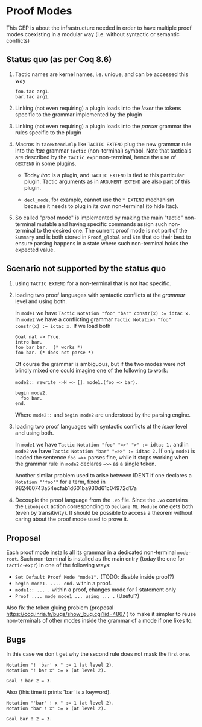 # Proof Modes

This CEP is about the infrastructure needed in order to have multiple 
proof modes coexisting in a modular way (i.e. without syntactic or semantic conflicts)

## Status quo (as per Coq 8.6)

1. Tactic names are kernel names, i.e. unique, and can be accessed this way

    ```
    foo.tac arg1.
    bar.tac arg1.
    ```
    
1. Linking (not even requiring) a plugin loads into the *lexer* the tokens 
   specific to the grammar implemented by the plugin
   
1. Linking (not even requiring) a plugin loads into the *parser* grammar the rules
   specific to the plugin 
   
1. Macros in `tacextend.mlp` like `TACTIC EXTEND` plug the new grammar rule into the
   *ltac* grammar `tactic` (non-terminal) symbol.  Note that tacticals are described by
   the `tactic_expr` non-terminal, hence the use of `GEXTEND` in some plugins.
   
   - Today *ltac* is a plugin, and `TACTIC EXTEND` is tied to this particular plugin.
     Tactic arguments as in `ARGUMENT EXTEND` are also part of this plugin.
   
   - `decl_mode`, for example, cannot use the `* EXTEND` mechanism because it needs to
     plug in its own non-terminal (to hide ltac).

1. So called "proof mode" is implemented by making the main "tactic" non-terminal
   mutable and having specific commands assign such non-terminal to the desired one.
   The current proof mode is not part of the `Summary` and is both stored in `Proof_global`
   and `Stm` that do their best to ensure parsing happens in a state where such non-terminal
   holds the expected value.

## Scenario not supported by the status quo

1. using `TACTIC EXTEND` for a non-terminal that is not ltac specific.

2. loading two proof languages with syntactic conflicts at the *grammar* level
   and using both.
   
    In `mode1` we have `Tactic Notation "foo" "bar" constr(x) := idtac x.`
    In `mode2` we have a conflicting grammar `Tactic Notation "foo" constr(x) := idtac x.`
    If we load both
    
    ```    
    Goal nat -> True.
    intro bar.
    foo bar bar.  (* works *)
    foo bar. (* does not parse *)
    ```
    
    Of course the grammar is ambiguous, but if the two modes were not blindly mixed
    one could imagine one of the following to work:
    
    `mode2:: rewrite ->H => [].`
    `mode1.(foo => bar).`
    
    ```
    begin mode2.
      foo bar.
    end.
    ```
    
    Where `mode2::` and `begin mode2` are understood by the parsing engine.

2. loading two proof languages with syntactic conflicts at the *lexer* level
   and using both.

   In `mode1` we have `Tactic Notation "foo" "=>" ">" := idtac 1.`
   and in `mode2` we have `Tactic Notation "bar" "=>>" := idtac 2.`
   If only `mode1` is loaded the sentence `foo =>>` parses fine,
   while it stops working when the grammar rule in `mode2` declares
   `=>>` as a single token.
   
   Another similar problem used to arise between IDENT if one declares a `Notation "'foo'"` for a
   term, fixed in 982460743a54ecfab1d601ba930d61c04972d17a 

1. Decouple the proof language from the `.vo` file.  Since the `.vo` contains the `Libobject`
   action corresponding to `Declare ML Module` one gets both (even by transitivity).  It should be
   possible to access a theorem without caring about the proof mode used to prove it.


## Proposal

Each proof mode installs all its grammar in a dedicated non-terminal `mode-root`.
Such non-terminal is installed as the main entry (today the one for `tactic-expr`)
in one of the following ways:
- `Set Default Proof Mode "mode1".` (TODO: disable inside proof?)
- `begin mode1. .... end.` within a proof.
- `mode1:: ... .` within a proof, changes mode for 1 statement only
- `Proof .... mode mode1 ... using ... .` (Useful?)

Also fix the token gluing problem (proposal https://coq.inria.fr/bugs/show_bug.cgi?id=4867 )
to make it simpler to reuse non-terminals of other modes inside the grammar of a
mode if one likes to.

## Bugs

In this case we don't get why the second rule does not mask the first one.

```
Notation "! 'bar' x " := 1 (at level 2).
Notation "! bar x" := x (at level 2).

Goal ! bar 2 = 3.
```

Also (this time it prints 'bar' is a keyword).

```
Notation "'bar' ! x " := 1 (at level 2).
Notation "bar ! x" := x (at level 2).

Goal bar ! 2 = 3.
```
